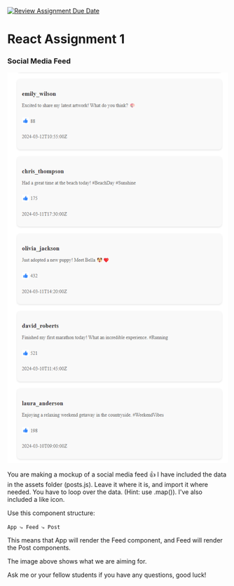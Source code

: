 [![Review Assignment Due Date](https://classroom.github.com/assets/deadline-readme-button-24ddc0f5d75046c5622901739e7c5dd533143b0c8e959d652212380cedb1ea36.svg)](https://classroom.github.com/a/ya7LOlAs)
# React Assignment 1

### Social Media Feed

![alt text](goal.png)

You are making a mockup of a social media feed 👍 I have included the data in the assets folder (posts.js). Leave it where it is, and import it where needed. You have to loop over the data. (Hint: use .map()). I've also included a like icon.

Use this component structure:

`App
⤷ Feed
⤷ Post`

This means that App will render the Feed component, and Feed will render the Post components.

The image above shows what we are aiming for.

Ask me or your fellow students if you have any questions, good luck!
